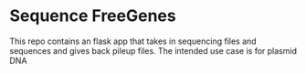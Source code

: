 # Sequence FreeGenes

This repo contains an flask app that takes in sequencing files and sequences and gives back pileup files. The intended use case is for plasmid DNA
